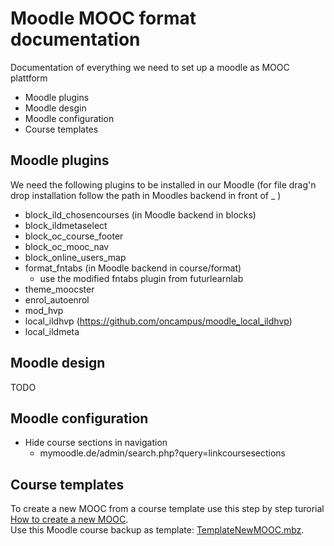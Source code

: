 # Moodle MOOC format documentation #
Documentation of everything we need to set up a moodle as MOOC plattform
* Moodle plugins
* Moodle desgin
* Moodle configuration
* Course templates
## Moodle plugins ##
We need the following plugins to be installed in our Moodle
(for file drag'n drop installation follow the path in Moodles backend in front of _ )
* block_ild_chosencourses (in Moodle backend in blocks)
* block_ildmetaselect
* block_oc_course_footer
* block_oc_mooc_nav
* block_online_users_map
* format_fntabs (in Moodle backend in course/format)
  * use the modified fntabs plugin from futurlearnlab 
* theme_moocster
* enrol_autoenrol
* mod_hvp
* local_ildhvp (https://github.com/oncampus/moodle_local_ildhvp)
* local_ildmeta
## Moodle design ##
TODO
## Moodle configuration ##
* Hide course sections in navigation
  * mymoodle.de/admin/search.php?query=linkcoursesections
## Course templates ##
To create a new MOOC from a course template use this step by step turorial [How to create a new MOOC](https://github.com/ild-thl/moodle-moocformat/blob/main/HowTo_create_a_new_MOOC.md).  
Use this Moodle course backup as template: [TemplateNewMOOC.mbz](https://github.com/ild-thl/moodle-moocformat/blob/main/TemplateNewMOOC.mbz).
